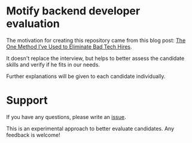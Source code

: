 # Motify backend developer evaluation

The motivation for creating this repository came from this blog post: [The One Method I’ve Used to Eliminate Bad Tech Hires](https://mattermark.com/the-one-method-ive-used-to-eliminate-bad-tech-hires/).

It doesn't replace the interview, but helps to better assess the candidate skills and verify if he fits in our needs.

Further explanations will be given to each candidate individually.


# Support

If you have any questions, please write an [issue](https://github.com/Motify/backend_candidate_assessment/issues).

This is an experimental approach to better evaluate candidates.
Any feedback is welcome!
